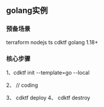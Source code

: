 ## golang实例


### 预备场景
terraform
nodejs ts
cdktf
golang 1.18+

### 核心步骤
1、cdktf init --template=go --local

2、 // coding

3、 cdktf deploy
4、 cdktf destroy